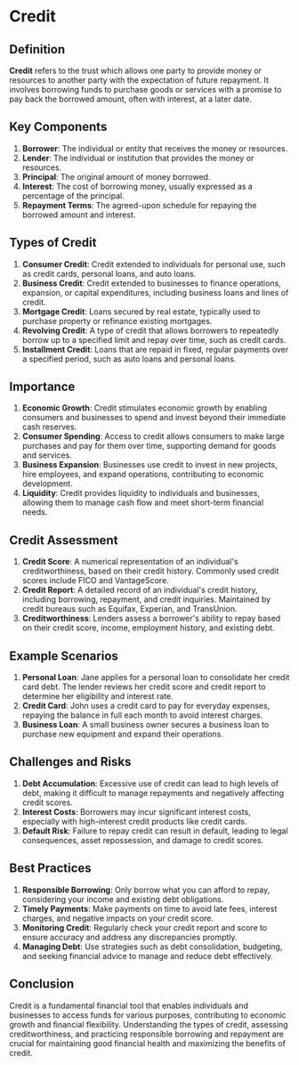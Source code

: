 # Credit

## Definition
**Credit** refers to the trust which allows one party to provide money or resources to another party with the expectation of future repayment. It involves borrowing funds to purchase goods or services with a promise to pay back the borrowed amount, often with interest, at a later date.

## Key Components
1. **Borrower**: The individual or entity that receives the money or resources.
2. **Lender**: The individual or institution that provides the money or resources.
3. **Principal**: The original amount of money borrowed.
4. **Interest**: The cost of borrowing money, usually expressed as a percentage of the principal.
5. **Repayment Terms**: The agreed-upon schedule for repaying the borrowed amount and interest.

## Types of Credit
1. **Consumer Credit**: Credit extended to individuals for personal use, such as credit cards, personal loans, and auto loans.
2. **Business Credit**: Credit extended to businesses to finance operations, expansion, or capital expenditures, including business loans and lines of credit.
3. **Mortgage Credit**: Loans secured by real estate, typically used to purchase property or refinance existing mortgages.
4. **Revolving Credit**: A type of credit that allows borrowers to repeatedly borrow up to a specified limit and repay over time, such as credit cards.
5. **Installment Credit**: Loans that are repaid in fixed, regular payments over a specified period, such as auto loans and personal loans.

## Importance
1. **Economic Growth**: Credit stimulates economic growth by enabling consumers and businesses to spend and invest beyond their immediate cash reserves.
2. **Consumer Spending**: Access to credit allows consumers to make large purchases and pay for them over time, supporting demand for goods and services.
3. **Business Expansion**: Businesses use credit to invest in new projects, hire employees, and expand operations, contributing to economic development.
4. **Liquidity**: Credit provides liquidity to individuals and businesses, allowing them to manage cash flow and meet short-term financial needs.

## Credit Assessment
1. **Credit Score**: A numerical representation of an individual's creditworthiness, based on their credit history. Commonly used credit scores include FICO and VantageScore.
2. **Credit Report**: A detailed record of an individual's credit history, including borrowing, repayment, and credit inquiries. Maintained by credit bureaus such as Equifax, Experian, and TransUnion.
3. **Creditworthiness**: Lenders assess a borrower's ability to repay based on their credit score, income, employment history, and existing debt.

## Example Scenarios
1. **Personal Loan**: Jane applies for a personal loan to consolidate her credit card debt. The lender reviews her credit score and credit report to determine her eligibility and interest rate.
2. **Credit Card**: John uses a credit card to pay for everyday expenses, repaying the balance in full each month to avoid interest charges.
3. **Business Loan**: A small business owner secures a business loan to purchase new equipment and expand their operations.

## Challenges and Risks
1. **Debt Accumulation**: Excessive use of credit can lead to high levels of debt, making it difficult to manage repayments and negatively affecting credit scores.
2. **Interest Costs**: Borrowers may incur significant interest costs, especially with high-interest credit products like credit cards.
3. **Default Risk**: Failure to repay credit can result in default, leading to legal consequences, asset repossession, and damage to credit scores.

## Best Practices
1. **Responsible Borrowing**: Only borrow what you can afford to repay, considering your income and existing debt obligations.
2. **Timely Payments**: Make payments on time to avoid late fees, interest charges, and negative impacts on your credit score.
3. **Monitoring Credit**: Regularly check your credit report and score to ensure accuracy and address any discrepancies promptly.
4. **Managing Debt**: Use strategies such as debt consolidation, budgeting, and seeking financial advice to manage and reduce debt effectively.

## Conclusion
Credit is a fundamental financial tool that enables individuals and businesses to access funds for various purposes, contributing to economic growth and financial flexibility. Understanding the types of credit, assessing creditworthiness, and practicing responsible borrowing and repayment are crucial for maintaining good financial health and maximizing the benefits of credit.

